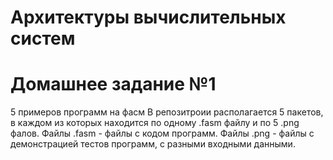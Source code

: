 # Архитектуры вычислительных систем
# Домашнее задание №1
5 примеров программ на фасм
В репозитроии располагается 5 пакетов, в каждом из которых находится по одному .fasm файлу и по 5 .png фалов.
Файлы .fasm - файлы с кодом программ.
Файлы .png - файлы с демонстрацией тестов программ, с разными входными данными.
